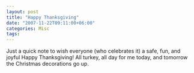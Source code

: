 ```yaml
---
layout: post
title: "Happy Thanksgiving"
date: "2007-11-22T09:11:00+06:00"
categories: Misc 
tags: 
---
```


Just a quick note to wish everyone (who celebrates it) a safe, fun, and joyful Happy Thanksgiving! All turkey, all day for me today, and tomorrow the Christmas decorations go up.